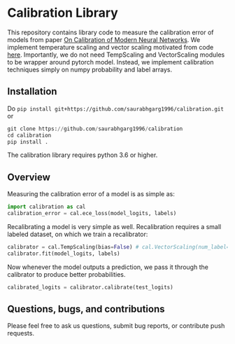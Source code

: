 # Calibration Library

This repository contains library code to measure the calibration error of models from paper [On Calibration of Modern Neural Networks](https://arxiv.org/abs/1706.04599). We implement temperature scaling and vector scaling motivated from code [here](https://github.com/gpleiss/temperature_scaling). Importantly, we do not need TempScaling and VectorScaling modules to be wrapper around pytorch model. Instead, we implement calibration techniques simply on numpy probability and label arrays.  

## Installation

Do `pip install git+https://github.com/saurabhgarg1996/calibration.git` or 

```python
git clone https://github.com/saurabhgarg1996/calibration 
cd calibration
pip install .
```

The calibration library requires python 3.6 or higher. 


## Overview

Measuring the calibration error of a model is as simple as:

```python
import calibration as cal
calibration_error = cal.ece_loss(model_logits, labels)
```

Recalibrating a model is very simple as well. Recalibration requires a small labeled dataset, on which we train a recalibrator:

```python
calibrator = cal.TempScaling(bias=False) # cal.VectorScaling(num_label=<num_classes>, bias=True)
calibrator.fit(model_logits, labels)
```

Now whenever the model outputs a prediction, we pass it through the calibrator to produce better probabilities.

```python
calibrated_logits = calibrator.calibrate(test_logits)
```


## Questions, bugs, and contributions

Please feel free to ask us questions, submit bug reports, or contribute push requests.

